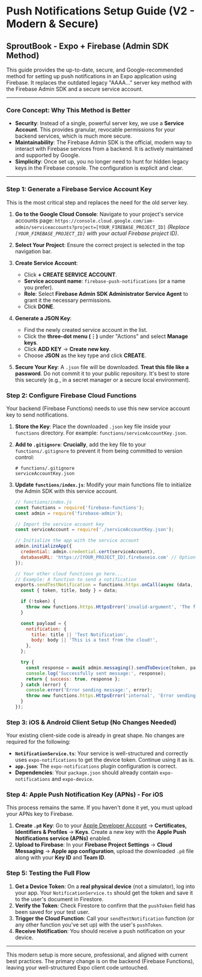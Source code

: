 # Push Notifications Setup Guide (V2 - Modern & Secure)

## SproutBook - Expo + Firebase (Admin SDK Method)

This guide provides the up-to-date, secure, and Google-recommended method for setting up push notifications in an Expo application using Firebase. It replaces the outdated legacy "AAAA..." server key method with the Firebase Admin SDK and a secure service account.

---

### **Core Concept: Why This Method is Better**

-   **Security**: Instead of a single, powerful server key, we use a **Service Account**. This provides granular, revocable permissions for your backend services, which is much more secure.
-   **Maintainability**: The Firebase Admin SDK is the official, modern way to interact with Firebase services from a backend. It is actively maintained and supported by Google.
-   **Simplicity**: Once set up, you no longer need to hunt for hidden legacy keys in the Firebase console. The configuration is explicit and clear.

---

### **Step 1: Generate a Firebase Service Account Key**

This is the most critical step and replaces the need for the old server key.

1.  **Go to the Google Cloud Console**: Navigate to your project's service accounts page:
    `https://console.cloud.google.com/iam-admin/serviceaccounts?project=[YOUR_FIREBASE_PROJECT_ID]`
    *(Replace `[YOUR_FIREBASE_PROJECT_ID]` with your actual Firebase project ID)*.

2.  **Select Your Project**: Ensure the correct project is selected in the top navigation bar.

3.  **Create Service Account**:
    *   Click **+ CREATE SERVICE ACCOUNT**.
    *   **Service account name**: `firebase-push-notifications` (or a name you prefer).
    *   **Role**: Select **Firebase Admin SDK Administrator Service Agent** to grant it the necessary permissions.
    *   Click **DONE**.

4.  **Generate a JSON Key**:
    *   Find the newly created service account in the list.
    *   Click the **three-dot menu (⋮)** under "Actions" and select **Manage keys**.
    *   Click **ADD KEY** -> **Create new key**.
    *   Choose **JSON** as the key type and click **CREATE**.

5.  **Secure Your Key**: A `.json` file will be downloaded. **Treat this file like a password**. Do not commit it to your public repository. It's best to store this securely (e.g., in a secret manager or a secure local environment).

### **Step 2: Configure Firebase Cloud Functions**

Your backend (Firebase Functions) needs to use this new service account key to send notifications.

1.  **Store the Key**: Place the downloaded `.json` key file inside your `functions` directory. For example: `functions/serviceAccountKey.json`.

2.  **Add to `.gitignore`**: **Crucially**, add the key file to your `functions/.gitignore` to prevent it from being committed to version control:
    ```
    # functions/.gitignore
    serviceAccountKey.json
    ```

3.  **Update `functions/index.js`**: Modify your main functions file to initialize the Admin SDK with this service account.

    ```javascript
    // functions/index.js
    const functions = require('firebase-functions');
    const admin = require('firebase-admin');

    // Import the service account key
    const serviceAccount = require('./serviceAccountKey.json');

    // Initialize the app with the service account
    admin.initializeApp({
      credential: admin.credential.cert(serviceAccount),
      databaseURL: 'https://[YOUR_PROJECT_ID].firebaseio.com' // Optional: if you use Realtime Database
    });

    // Your other cloud functions go here...
    // Example: A function to send a notification
    exports.sendTestNotification = functions.https.onCall(async (data, context) => {
      const { token, title, body } = data;

      if (!token) {
        throw new functions.https.HttpsError('invalid-argument', 'The function must be called with a "token" argument.');
      }

      const payload = {
        notification: {
          title: title || 'Test Notification',
          body: body || 'This is a test from the cloud!',
        },
      };

      try {
        const response = await admin.messaging().sendToDevice(token, payload);
        console.log('Successfully sent message:', response);
        return { success: true, response };
      } catch (error) {
        console.error('Error sending message:', error);
        throw new functions.https.HttpsError('internal', 'Error sending notification.');
      }
    });
    ```

### **Step 3: iOS & Android Client Setup (No Changes Needed)**

Your existing client-side code is already in great shape. No changes are required for the following:

-   **`NotificationService.ts`**: Your service is well-structured and correctly uses `expo-notifications` to get the device token. Continue using it as is.
-   **`app.json`**: The `expo-notifications` plugin configuration is correct.
-   **Dependencies**: Your `package.json` should already contain `expo-notifications` and `expo-device`.

### **Step 4: Apple Push Notification Key (APNs) - For iOS**

This process remains the same. If you haven't done it yet, you must upload your APNs key to Firebase.

1.  **Create `.p8` Key**: Go to your [Apple Developer Account](https://developer.apple.com/account/resources/authkeys/list) -> **Certificates, Identifiers & Profiles** -> **Keys**. Create a new key with the **Apple Push Notifications service (APNs)** enabled.
2.  **Upload to Firebase**: In your **Firebase Project Settings** -> **Cloud Messaging** -> **Apple app configuration**, upload the downloaded `.p8` file along with your **Key ID** and **Team ID**.

### **Step 5: Testing the Full Flow**

1.  **Get a Device Token**: On a **real physical device** (not a simulator), log into your app. Your `NotificationService.ts` should get the token and save it to the user's document in Firestore.
2.  **Verify the Token**: Check Firestore to confirm that the `pushToken` field has been saved for your test user.
3.  **Trigger the Cloud Function**: Call your `sendTestNotification` function (or any other function you've set up) with the user's `pushToken`.
4.  **Receive Notification**: You should receive a push notification on your device.

---

This modern setup is more secure, professional, and aligned with current best practices. The primary change is on the backend (Firebase Functions), leaving your well-structured Expo client code untouched.
